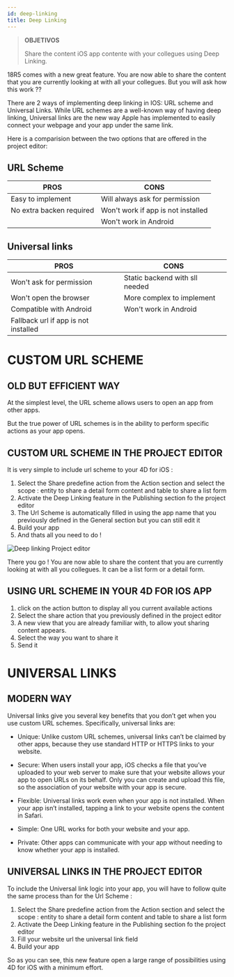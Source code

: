```yaml
---
id: deep-linking
title: Deep Linking
---
```


> **OBJETIVOS**
> 
> Share the content iOS app contente with your collegues using Deep Linking.

18R5 comes with a new great feature. You are now able to share the content that you are currently looking at with all your collegues. But you will ask how this work ??

There are 2 ways of implementing deep linking in IOS: URL scheme and Universal Links. While URL schemes are a well-known way of having deep linking, Universal links are the new way Apple has implemented to easily connect your webpage and your app under the same link.

Here is a comparision between the two options that are offered in the project editor:

## URL Scheme

| PROS                     | CONS                               |
| ------------------------ | ---------------------------------- |
| Easy to implement        | Will always ask for permission     |
| No extra backen required | Won't work if app is not installed |
|                          | Won't work in Android              |

## Universal links

| PROS                                 | CONS                           |
| ------------------------------------ | ------------------------------ |
| Won't ask for permission             | Static backend with sll needed |
| Won't open the browser               | More complex to implement      |
| Compatible with Android              | Won't work in Android          |
| Fallback url if app is not installed |                                |

# CUSTOM URL SCHEME

## OLD BUT EFFICIENT WAY

At the simplest level, the URL scheme allows users to open an app from other apps.

But the true power of URL schemes is in the ability to perform specific actions as your app opens.

## CUSTOM URL SCHEME IN THE PROJECT EDITOR

It is very simple to include url scheme to your 4D for iOS :

1. Select the Share predefine action from the Action section and select the scope : entity to share a detail form content and table to share a list form
2. Activate the Deep Linking feature in the Publishing section fo the project editor
3. The Url Scheme is automatically filled in using the app name that you previously defined in the General section but you can still edit it
4. Build your app
5. And thats all you need to do !

![Deep linking Project editor](assets/en/deeplinking/deep-linking-project-editor-publishing-section.png)

There you go ! You are now able to share the content that you are currently looking at with all you collegues. It can be a list form or a detail form.


## USING URL SCHEME IN YOUR 4D FOR IOS APP

1. click on the action button to display all you current available actions
2. Select the share action that you previously defined in the project editor
3. A new view that you are already familiar with, to allow yout sharing content appears.
4. Select the way you want to share it
5. Send it

# UNIVERSAL LINKS

## MODERN WAY

Universal links give you several key benefits that you don’t get when you use custom URL schemes. Specifically, universal links are:

* Unique: Unlike custom URL schemes, universal links can’t be claimed by other apps, because they use standard HTTP or HTTPS links to your website.

* Secure: When users install your app, iOS checks a file that you’ve uploaded to your web server to make sure that your website allows your app to open URLs on its behalf. Only you can create and upload this file, so the association of your website with your app is secure.

* Flexible: Universal links work even when your app is not installed. When your app isn’t installed, tapping a link to your website opens the content in Safari.

* Simple: One URL works for both your website and your app.

* Private: Other apps can communicate with your app without needing to know whether your app is installed.

## UNIVERSAL LINKS IN THE PROJECT EDITOR

To include the Universal link logic into your app, you will have to follow quite the same process than for the Url Scheme :

1. Select the Share predefine action from the Action section and select the scope : entity to share a detail form content and table to share a list form
2. Activate the Deep Linking feature in the Publishing section fo the project editor
3. Fill your website url the universal link field
4. Build your app


So as you can see, this new feature open a large range of possibilities using 4D for iOS with a minimum effort.

